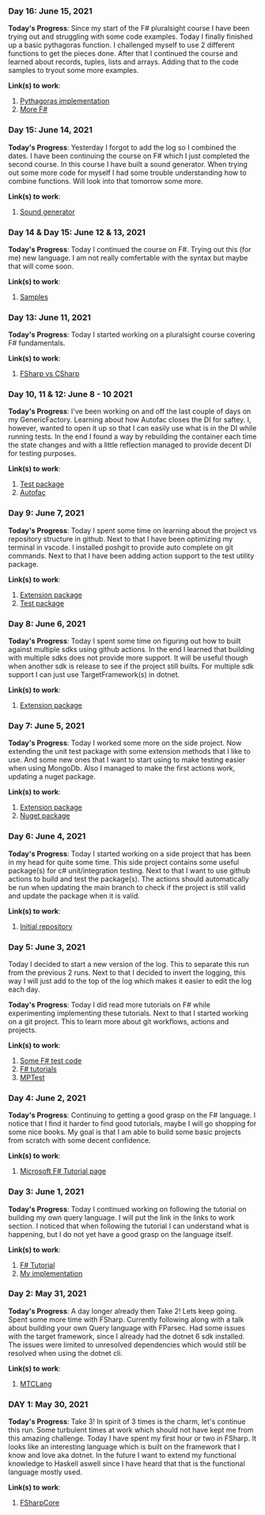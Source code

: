 ### Day 16: June 15, 2021

**Today's Progress**:
Since my start of the F# pluralsight course I have been trying out and struggling with some code examples. Today I finally finished up a basic pythagoras function. I challenged myself to use 2 different functions to get the pieces done. After that I continued the course and learned about records, tuples, lists and arrays. Adding that to the code samples to tryout some more examples.

**Link(s) to work**:
1. [Pythagoras implementation](https://github.com/visschersm/fsharp-learn/blob/main/recursion.fs)
2. [More F#](https://github.com/visschersm/fsharp-learn/blob/main/math.fs)


### Day 15: June 14, 2021

**Today's Progress**:
Yesterday I forgot to add the log so I combined the dates. I have been continuing the course on F# which I just completed the second course. 
In this course I have built a sound generator. When trying out some more code for myself I had some trouble understanding how to combine functions. Will look into that tomorrow some more.

**Link(s) to work**:
1. [Sound generator](https://github.com/visschersm/NokiaComposer)


### Day 14 & Day 15: June 12 & 13, 2021

**Today's Progress**:
Today I continued the course on F#. Trying out this (for me) new language. I am not really comfertable with the syntax but maybe that will come soon.

**Link(s) to work**:
1. [Samples](https://github.com/visschersm/fsharp-learn)

### Day 13: June 11, 2021

**Today's Progress**:
Today I started working on a pluralsight course covering F# fundamentals.

**Link(s) to work**:
1. [FSharp vs CSharp](https://github.com/visschersm/fsharp-csharp-compare)

### Day 10, 11 & 12: June 8 - 10 2021

**Today's Progress**:
I've been working on and off the last couple of days on my GenericFactory. Learning about how Autofac closes the DI for saftey. I, however, wanted to open it up so that I can easily use what is in the DI while running tests. In the end I found a way by rebuilding the container each time the state changes and with a little reflection managed to provide decent DI for testing purposes.

**Link(s) to work**:
1. [Test package](https://github.com/visschersm/MPTech.TestUtilities)
2. [Autofac](https://autofac.org/)

### Day 9: June 7, 2021

**Today's Progress**:
Today I spent some time on learning about the project vs repository structure in github. Next to that I have been optimizing my terminal in vscode. I installed poshgit to provide auto complete on git commands.
Next to that I have been adding action support to the test utility package.

**Link(s) to work**:
1. [Extension package](https://github.com/visschersm/MPTech.Mongo.Extensions)
2. [Test package](https://github.com/visschersm/MPTech.TestUtilities)


### Day 8: June 6, 2021

**Today's Progress**:
Today I spent some time on figuring out how to built against multiple sdks using github actions. In the end I learned that building with multiple sdks does not provide more support. It will be useful though when another sdk is release to see if the project still builts. For multiple sdk support I can just use TargetFramework(s) in dotnet.

**Link(s) to work**:
1. [Extension package](https://github.com/visschersm/MPTech.Mongo.Extensions)


### Day 7: June 5, 2021

**Today's Progress**:
Today I worked some more on the side project. Now extending the unit test package with some extension methods that I like to use. And some new ones that I want to start using to make testing easier when using MongoDb. Also I managed to make the first actions work, updating a nuget package.

**Link(s) to work**:
1. [Extension package](https://github.com/visschersm/MPTech.Mongo.Extensions)
2. [Nuget package](https://www.nuget.org/packages/MPTech.Mongo.Extensions/)


### Day 6: June 4, 2021

**Today's Progress**:
Today I started working on a side project that has been in my head for quite some time. This side project contains some useful package(s) for c# unit/integration testing. Next to that I want to use github actions to build and test the package(s). The actions should automatically be run when updating the main branch to check if the project is still valid and update the package when it is valid.

**Link(s) to work**:
1. [Initial repository](https://github.com/visschersm/mptest)


### Day 5: June 3, 2021
Today I decided to start a new version of the log. This to separate this run from the previous 2 runs. Next to that I decided to invert the logging, this way I will just add to the top of the log which makes it easier to edit the log each day.

**Today's Progress**:
Today I did read more tutorials on F# while experimenting implementing these tutorials. Next to that I started working on a git project. This to learn more about git workflows, actions and projects.

**Link(s) to work**:
1. [Some F# test code](https://github.com/visschersm/fsharp-learn)
2. [F# tutorials](https://docs.microsoft.com/en-us/dotnet/fsharp/introduction-to-functional-programming/first-class-functions)
3. [MPTest](https://github.com/visschersm/mptest)


### Day 4: June 2, 2021

**Today's Progress**: Continuing to getting a good grasp on the F# language. I notice that I find it harder to find good tutorials, maybe I will go shopping for some nice books. My goal is that I am able to build some basic projects from scratch with some decent confidence.

**Link(s) to work**:
1. [Microsoft F# Tutorial page](https://dotnet.microsoft.com/learn/fsharp/)


### Day 3: June 1, 2021

**Today's Progress**: Today I continued working on following the tutorial on building my own query language. I will put the link in the links to work section. I noticed that when following the tutorial I can understand what is happening, but I do not yet have a good grasp on the language itself.

**Link(s) to work**:
1. [F# Tutorial](https://www.youtube.com/watch?v=34C_7halqGw)
2. [My implementation](https://github.com/visschersm/mtclang)


### Day 2: May 31, 2021

**Today's Progress**: A day longer already then Take 2! Lets keep going. Spent some more time with FSharp. Currently following along with a talk about building your own Query language with FParsec. Had some issues with the target framework, since I already had the dotnet 6 sdk installed. The issues were limited to unresolved dependencies which would still be resolved when using the dotnet cli.

**Link(s) to work**:
1. [MTCLang](https://github.com/visschersm/mtclang)


### DAY 1: May 30, 2021

**Today's Progress**: Take 3! In spirit of 3 times is the charm, let's continue this run. Some turbulent times at work which should not have kept me from this amazing challenge. Today I have spent my first hour or two in FSharp. It looks like an interesting language which is built on the framework that I know and love aka dotnet. In the future I want to extend my functional knowledge to Haskell aswell since I have heard that that is the functional language mostly used.

**Link(s) to work**:
1. [FSharpCore](https://github.com/visschersm/FSNetCore)
